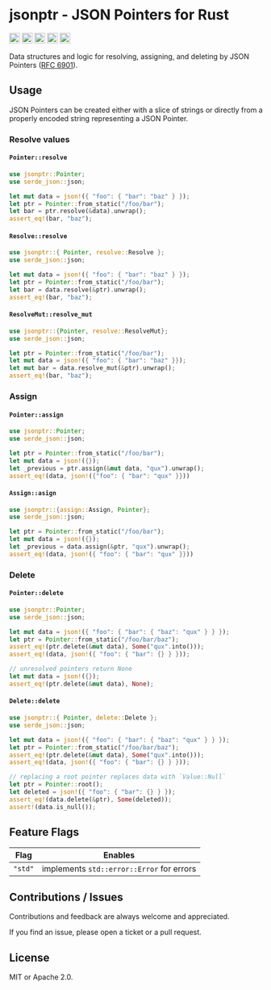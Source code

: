 # jsonptr - JSON Pointers for Rust

[<img alt="github" src="https://img.shields.io/badge/github-chanced/jsonptr-8da0cb?style=for-the-badge&labelColor=777&logo=github" height="21">](https://github.com/chanced/jsonptr)
[<img alt="crates.io" src="https://img.shields.io/crates/v/jsonptr.svg?style=for-the-badge&color=fc8d62&logo=rust" height="21">](https://crates.io/crates/jsonptr)
[<img alt="docs.rs" src="https://img.shields.io/badge/docs.rs-jsonptr-f0f0f0?style=for-the-badge&labelColor=777&logo=docs.rs" height="21">](https://docs.rs/jsonptr)
[<img alt="build status" src="https://img.shields.io/github/actions/workflow/status/chanced/jsonptr/test.yml?branch=main&style=for-the-badge" height="21">](https://github.com/chanced/jsonptr/actions?query=branch%3Amain)
[<img alt="code coverage" src="https://img.shields.io/codecov/c/github/chanced/jsonptr?style=for-the-badge" height="21">](https://codecov.io/gh/chanced/jsonptr)

Data structures and logic for resolving, assigning, and deleting by JSON Pointers ([RFC
6901](https://datatracker.ietf.org/doc/html/rfc6901)).

## Usage

JSON Pointers can be created either with a slice of strings or directly from a properly encoded string representing a JSON Pointer.

### Resolve values

#### `Pointer::resolve`

```rust
use jsonptr::Pointer;
use serde_json::json;

let mut data = json!({ "foo": { "bar": "baz" } });
let ptr = Pointer::from_static("/foo/bar");
let bar = ptr.resolve(&data).unwrap();
assert_eq!(bar, "baz");
```

#### `Resolve::resolve`

```rust
use jsonptr::{ Pointer, resolve::Resolve };
use serde_json::json;

let mut data = json!({ "foo": { "bar": "baz" } });
let ptr = Pointer::from_static("/foo/bar");
let bar = data.resolve(&ptr).unwrap();
assert_eq!(bar, "baz");

```

#### `ResolveMut::resolve_mut`

```rust
use jsonptr::{Pointer, resolve::ResolveMut};
use serde_json::json;

let ptr = Pointer::from_static("/foo/bar");
let mut data = json!({ "foo": { "bar": "baz" }});
let mut bar = data.resolve_mut(&ptr).unwrap();
assert_eq!(bar, "baz");
```

### Assign

#### `Pointer::assign`

```rust
use jsonptr::Pointer;
use serde_json::json;

let ptr = Pointer::from_static("/foo/bar");
let mut data = json!({});
let _previous = ptr.assign(&mut data, "qux").unwrap();
assert_eq!(data, json!({"foo": { "bar": "qux" }}))
```

#### `Assign::asign`

```rust
use jsonptr::{assign::Assign, Pointer};
use serde_json::json;

let ptr = Pointer::from_static("/foo/bar");
let mut data = json!({});
let _previous = data.assign(&ptr, "qux").unwrap();
assert_eq!(data, json!({ "foo": { "bar": "qux" }}))
```

### Delete

#### `Pointer::delete`

```rust
use jsonptr::Pointer;
use serde_json::json;

let mut data = json!({ "foo": { "bar": { "baz": "qux" } } });
let ptr = Pointer::from_static("/foo/bar/baz");
assert_eq!(ptr.delete(&mut data), Some("qux".into()));
assert_eq!(data, json!({ "foo": { "bar": {} } }));

// unresolved pointers return None
let mut data = json!({});
assert_eq!(ptr.delete(&mut data), None);
```

#### `Delete::delete`

```rust
use jsonptr::{ Pointer, delete::Delete };
use serde_json::json;

let mut data = json!({ "foo": { "bar": { "baz": "qux" } } });
let ptr = Pointer::from_static("/foo/bar/baz");
assert_eq!(ptr.delete(&mut data), Some("qux".into()));
assert_eq!(data, json!({ "foo": { "bar": {} } }));

// replacing a root pointer replaces data with `Value::Null`
let ptr = Pointer::root();
let deleted = json!({ "foo": { "bar": {} } });
assert_eq!(data.delete(&ptr), Some(deleted));
assert!(data.is_null());
```

## Feature Flags

|  Flag   | Enables                                   |
| :-----: | ----------------------------------------- |
| `"std"` | implements `std::error::Error` for errors |

## Contributions / Issues

Contributions and feedback are always welcome and appreciated.

If you find an issue, please open a ticket or a pull request.

## License

MIT or Apache 2.0.
